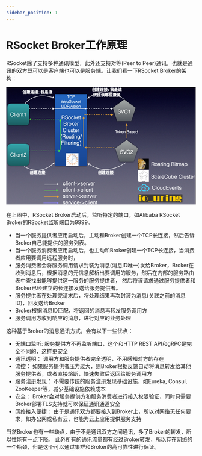 ```yaml
---
sidebar_position: 1
---
```


# RSocket Broker工作原理
RSocket除了支持多种通讯模型，此外还支持对等(Peer to Peer)通讯，也就是通讯的双方既可以是客户端也可以是服务端。让我们看一下RSocket Broker的架构：

![RSocket Broker Network](../../static/img/tutorial/rsocket-broker-network.png)

在上图中，RSocket Broker启动后，监听特定的端口，如Alibaba RSocket Broker的RSocket监听端口为9999。 

* 当一个服务提供者应用启动后，主动和Broker创建一个TCP长连接，然后告诉Broker自己能提供的服务列表。 
* 当一个服务消费者应用启动后，也主动和Broker创建一个TCP长连接，当消费者应用要调用远程服务时，
* 服务消费者会将服务调用请求封装为消息(消息ID唯一)发给Broker，Broker在收到消息后，根据消息的元信息解析出要调用的服务，然后在内部的服务路由表中查找出能够提供这一服务的服务提供者， 然后将该请求通过服务提供者和Broker已经建立的长连接发送给服务提供者。
* 服务提供者在处理完请求后，将处理结果再次封装为消息(关联之前的消息ID)，回发送给Broker 
* Broker根据消息ID匹配，将返回的消息再转发服务调用方
* 服务调用方收到响应的消息，进行对应的业务处理

这种基于Broker的消息通讯方式，会有以下一些优点： 

* 无端口监听: 服务提供方不再监听端口，这个和HTTP REST API和gRPC是完全不同的，这样更安全
* 通讯透明： 调用方和服务提供者完全透明，不用感知对方的存在
* 流控： 如果服务提供者压力过大，则Broker根据反馈自动将消息转发给其他服务提供者，或者直接熔断，快速失败后返回给服务调用方
* 服务注册发现： 不需要传统的服务注册发现基础设施，如Eureka, Consul, ZooKeeper等，减少基础设施依赖成本
* 安全： Broker会对服务提供方和服务消费者进行接入权限验证，同时只需要Broker部署TLS支持就可以保证通讯通道安全
* 网络接入便捷： 由于是通讯双方都要接入到Broker上，所以对网络无任何要求，如办公网或私有云，也能为云上应用提供服务支持


当然Broker也有一些缺点，由于不是通讯双方之间通讯，多了Broker的转发，所以性能有一点下降。 
此外所有的通讯流量都有经过Broker转发，所以存在网络的一个瓶颈，但是这个可以通过集群和Broker的高可靠性进行保证。

